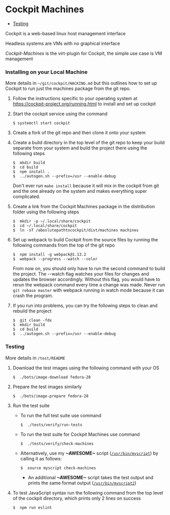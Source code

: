 # Cockpit Machines
* [Testing](cockpit.md#testing)

Cockpit is a web-based linux host management interface  

Headless systems are VMs with no graphical interface  

*Cockpit-Machines* is the virt-plugin for Cockpit, the simple use case is VM management

### Installing on your Local Machine
More details in `~/git/cockpit/HACKING.md` but this outlines how to set up Cockpit to run just the machines package from the git repo.
1. Follow the instructions specific to your operating system at https://cockpit-project.org/running.html to install and set up cockpit

2. Start the cockpit service using the command

    ```
    $ systemctl start cockpit
    ```

3. Create a fork of the git repo and then clone it onto your system

4. Create a build directory in the top level of the git repo to keep your build separate from your system and build the project there using the following steps

    ```
    $  mkdir build
    $  cd build
    $  npm install .
    $  ../autogen.sh --prefix=/usr --enable-debug
    ```

    Don't ever run `make install` because it will mix in the cockpit from git and the one already on the system and makes everything super complicated.

5. Create a link from the Cockpit Machines package in the distribution folder using the following steps

    ```
    $  mkdir -p ~/.local/share/cockpit
    $  cd ~/.local/share/cockpit
    $  ln -sT /aboslutepathtocockpit/dist/machines machines
    ```

6. Set up webpack to build Cockpit from the source files by running the following commands from the top of the git repo

    ```
    $  npm install -g webpack@1.13.2
    $  webpack --progress --watch --color
    ```

    From now on, you should only have to run the second command to build the project. The --watch flag watches your files for changes and updates the browser accordingly. Without this flag, you would have to rerun the webpack command every time a change was made. Never run `git rebase master` with webpack running in watch mode because it can crash the program.

7. If you run into problems, you can try the following steps to clean and rebuild the project

    ```
    $  git clean -fdx
    $  mkdir build
    $  cd build
    $  ../autogen.sh --prefix=/usr --enable-debug
    ```

### Testing
More details in `/test/README`

1. Download the test images using the following command with your OS

    ```
    $  ./bots/image-download fedora-28
    ```

2. Prepare the test images similarly

    ```
    $  ./bots/image-prepare fedora-28
    ```

3. Run the test suite

    * To run the full test suite use command

        ```
        $  ./tests/verify/run-tests
        ```

    * To run the test suite for Cockpit Machines use command

        ```
        $  ./tests/verify/check-machines
        ```

    * Alternatively, use my **\~AWESOME\~** script ([`/usr/bin/myscript`](myscript)) by calling it as follows:

        ```
        $  source myscript check-machines
        ```

        * An additional **\~AWESOME\~** script takes the test output and prints the same format output ([`/usr/bin/myscript2`](myscript2))

4. To test JavaScript syntax run the following command from the top level of the cockpit directory, which prints only 2 lines on success

    ```
    $  npm run eslint
    ```
